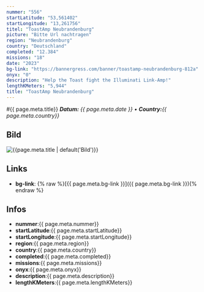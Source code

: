 ```yaml
---
nummer: "556"
startLatitude: "53,561402"
startLongitude: "13,261756"
titel: "ToastAmp Neubrandenburg"
picture: "Bitte Url nachtragen"
region: "Neubrandenburg"
country: "Deutschland"
completed: "12.384"
missions: "18"
date: "2023"
bg-link: "https://bannergress.com/banner/toastamp-neubrandenburg-812a"
onyx: "0"
description: "Help the Toast fight the Illuminati Link-Amp!"
lengthKMeters: "5,944"
title: "ToastAmp Neubrandenburg"
---
```


#{{ page.meta.title}}
_**Datum:** {{ page.meta.date }} • **Country:**{{ page.meta.country}}_

## Bild
![{{page.meta.title | default('Bild')}}]({{page.meta.picture}})

## Links
- **bg-link**: {% raw %}[{{ page.meta.bg-link }}]({{ page.meta.bg-link }}){% endraw %}

## Infos
- **nummer**:{{ page.meta.nummer}}
- **startLatitude**:{{ page.meta.startLatitude}}
- **startLongitude**:{{ page.meta.startLongitude}}
- **region**:{{ page.meta.region}}
- **country**:{{ page.meta.country}}
- **completed**:{{ page.meta.completed}}
- **missions**:{{ page.meta.missions}}
- **onyx**:{{ page.meta.onyx}}
- **description**:{{ page.meta.description}}
- **lengthKMeters**:{{ page.meta.lengthKMeters}}

